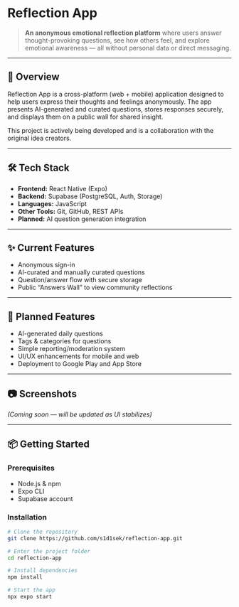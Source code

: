 # Reflection App

> **An anonymous emotional reflection platform** where users answer thought-provoking questions, see how others feel, and explore emotional awareness — all without personal data or direct messaging.

---

## 📌 Overview
Reflection App is a cross-platform (web + mobile) application designed to help users express their thoughts and feelings anonymously. The app presents AI-generated and curated questions, stores responses securely, and displays them on a public wall for shared insight.

This project is actively being developed and is a collaboration with the original idea creators.

---

## 🛠 Tech Stack
- **Frontend:** React Native (Expo)
- **Backend:** Supabase (PostgreSQL, Auth, Storage)
- **Languages:** JavaScript
- **Other Tools:** Git, GitHub, REST APIs
- **Planned:** AI question generation integration

---

## ✨ Current Features
- Anonymous sign-in
- AI-curated and manually curated questions
- Question/answer flow with secure storage
- Public “Answers Wall” to view community reflections

---

## 🚀 Planned Features
- AI-generated daily questions
- Tags & categories for questions
- Simple reporting/moderation system
- UI/UX enhancements for mobile and web
- Deployment to Google Play and App Store

---

## 📷 Screenshots
*(Coming soon — will be updated as UI stabilizes)*

---

## 📦 Getting Started

### Prerequisites
- Node.js & npm
- Expo CLI
- Supabase account

### Installation
```bash
# Clone the repository
git clone https://github.com/s1d1sek/reflection-app.git

# Enter the project folder
cd reflection-app

# Install dependencies
npm install

# Start the app
npx expo start

